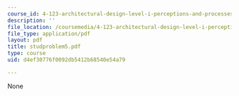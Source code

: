 ```yaml
---
course_id: 4-123-architectural-design-level-i-perceptions-and-processes-fall-2003
description: ''
file_location: /coursemedia/4-123-architectural-design-level-i-perceptions-and-processes-fall-2003/d4ef30776f0092db5412b68540e54a79_studproblem5.pdf
file_type: application/pdf
layout: pdf
title: studproblem5.pdf
type: course
uid: d4ef30776f0092db5412b68540e54a79

---
```

None